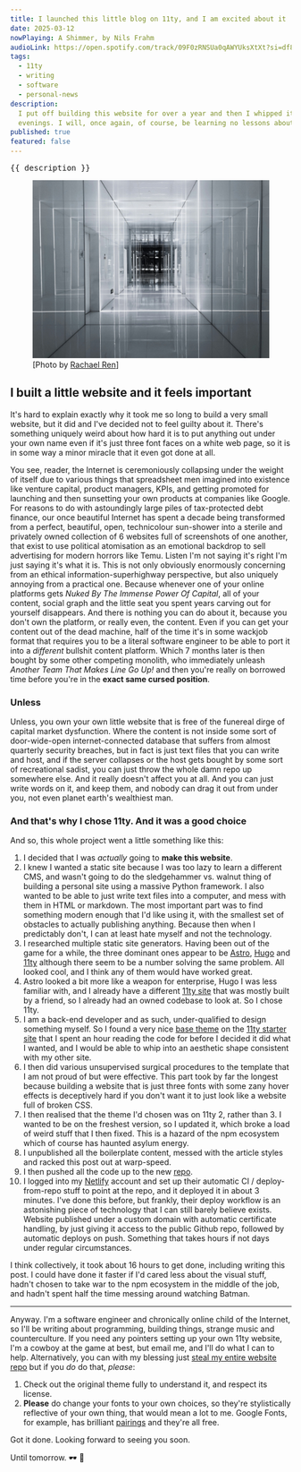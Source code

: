 ```yaml
---
title: I launched this little blog on 11ty, and I am excited about it
date: 2025-03-12
nowPlaying: A Shimmer, by Nils Frahm
audioLink: https://open.spotify.com/track/09F0zRNSUa0qAWYUksXtXt?si=df8d2b202dfc4b31
tags:
  - 11ty
  - writing
  - software
  - personal-news
description:
  I put off building this website for over a year and then I whipped it together in 3 short
  evenings. I will, once again, of course, be learning no lessons about procrastination from this.
published: true
featured: false
---
```


<pre>{{ description }}</pre>
<figure>
<img alt="test" src="../images/articles/rachael-ren-U94eGGi_1ZY-unsplash.jpg"/>
<figcaption class="padded-top">[Photo by <a href="https://unsplash.com/@2094_photography?utm_content=creditCopyText&utm_medium=referral&utm_source=unsplash" target="_blank">Rachael Ren</a>]</figcaption>
</figure>

<h2>I built a little website and it feels important</h2>

It's hard to explain exactly why it took me so long to build a very small website, but it did and
I've decided not to feel guilty about it. There's something uniquely weird about how hard it is to
put anything out under your own name even if it's just three font faces on a white web page, so it
is in some way a minor miracle that it even got done at all.

You see, reader, the Internet is ceremoniously collapsing under the weight of itself due to various
things that spreadsheet men imagined into existence like venture capital, product managers, KPIs,
and getting promoted for launching and then sunsetting your own products at companies like Google.
For reasons to do with astoundingly large piles of tax-protected debt finance, our once beautiful
Internet has spent a decade being transformed from a perfect, beautiful, open, technicolour
sun-shower into a sterile and privately owned collection of 6 websites full of screenshots of one
another, that exist to use political atomisation as an emotional backdrop to sell advertising for
modern horrors like Temu. Listen I'm not saying it's right I'm just saying it's what it is. This is
not only obviously enormously concerning from an ethical information-superhighway perspective, but
also uniquely annoying from a practical one. Because whenever one of your online platforms gets
_Nuked By The Immense Power Of Capital_, all of your content, social graph and the little seat you
spent years carving out for yourself disappears. And there is nothing you can do about it, because
you don't own the platform, or really even, the content. Even if you can get your content out of the
dead machine, half of the time it's in some wackjob format that requires you to be a literal
software engineer to be able to port it into a _different_ bullshit content platform. Which 7 months
later is then bought by some other competing monolith, who immediately unleash _Another Team That
Makes Line Go Up!_ and then you're really on borrowed time before you're in the **exact same cursed
position**.

### Unless

Unless, you own your own little website that is free of the funereal dirge of capital market
dysfunction. Where the content is not inside some sort of door-wide-open internet-connected database
that suffers from almost quarterly security breaches, but in fact is just text files that you can
write and host, and if the server collapses or the host gets bought by some sort of recreational
sadist, you can just throw the whole damn repo up somewhere else. And it really doesn't affect you
at all. And you can just write words on it, and keep them, and nobody can drag it out from under
you, not even planet earth's wealthiest man.

### And that's why I chose 11ty. And it was a good choice

And so, this whole project went a little something like this:

1. I decided that I was _actually_ going to **make this website**.
2. I knew I wanted a static site because I was too lazy to learn a different CMS, and wasn't going
   to do the sledgehammer vs. walnut thing of building a personal site using a massive Python
   framework. I also wanted to be able to just write text files into a computer, and mess with them
   in HTML or markdown. The most important part was to find something modern enough that I'd like
   using it, with the smallest set of obstacles to actually publishing anything. Because then when I
   predictably don't, I can at least hate myself and not the technology.
3. I researched multiple static site generators. Having been out of the game for a while, the three
   dominant ones appear to be [Astro](https://astro.build/), [Hugo](https://gohugo.io/) and
   [11ty](https://www.11ty.dev/) although there seem to be a number solving the same problem. All
   looked cool, and I think any of them would have worked great.
4. Astro looked a bit more like a weapon for enterprise, Hugo I was less familiar with, and I
   already have a different [11ty site](https://ahumanfuture.co) that was mostly built by a friend,
   so I already had an owned codebase to look at. So I chose 11ty.
5. I am a back-end developer and as such, under-qualified to design something myself. So I found a
   very nice [base theme](https://github.com/yinkakun/eleventy-duo) on the
   [11ty starter site](https://www.11ty.dev/docs/starter/) that I spent an hour reading the code for
   before I decided it did what I wanted, and I would be able to whip into an aesthetic shape
   consistent with my other site.
6. I then did various unsupervised surgical procedures to the template that I am not proud of but
   were effective. This part took by far the longest because building a website that is just three
   fonts with some zany hover effects is deceptively hard if you don't want it to just look like a
   website full of broken CSS.
7. I then realised that the theme I'd chosen was on 11ty 2, rather than 3. I wanted to be on the
   freshest version, so I updated it, which broke a load of weird stuff that I then fixed. This is a
   hazard of the npm ecosystem which of course has haunted asylum energy.
8. I unpublished all the boilerplate content, messed with the article styles and racked this post
   out at warp-speed.
9. I then pushed all the code up to the new
   [repo](https://github.com/thmsrmbld/terminal-ahumanfuture).
10. I logged into my [Netlify](https://www.netlify.com) account and set up their automatic CI /
    deploy-from-repo stuff to point at the repo, and it deployed it in about 3 minutes. I've done
    this before, but frankly, their deploy workflow is an astonishing piece of technology that I can
    still barely believe exists. Website published under a custom domain with automatic certificate
    handling, by just giving it access to the public Github repo, followed by automatic deploys on
    push. Something that takes hours if not days under regular circumstances.

I think collectively, it took about 16 hours to get done, including writing this post. I could have
done it faster if I'd cared less about the visual stuff, hadn't chosen to take war to the npm
ecosystem in the middle of the job, and hadn't spent half the time messing around watching Batman.

<hr>

Anyway. I'm a software engineer and chronically online child of the Internet, so I'll be writing
about programming, building things, strange music and counterculture. If you need any pointers
setting up your own 11ty website, I'm a cowboy at the game at best, but email me, and I'll do what I
can to help. Alternatively, you can with my blessing just
[steal my entire website repo](https://github.com/thmsrmbld/terminal-ahumanfuture) but if you _do_
do that, _please_:

1. Check out the original theme fully to understand it, and respect its license.
2. **Please** do change your fonts to your own choices, so they're stylistically reflective of your
   own thing, that would mean a lot to me. Google Fonts, for example, has brilliant
   [pairings](https://fonts.google.com/knowledge/choosing_type/pairing_typefaces) and they're all
   free.

Got it done. Looking forward to seeing you soon.

Until tomorrow. 🕶 🖤
